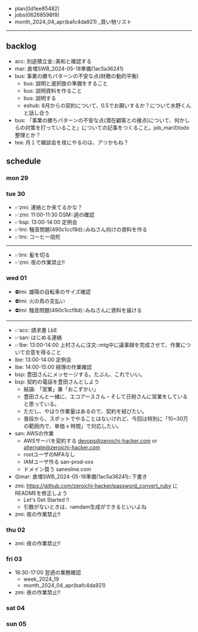 
- plan(0d1ee85482)
- jobs(06268598f8)
- month_2024_04_apr(bafc4da921)
_買い物リスト
---

## backlog
- acc: 別途積立金::美和と確認する
- mar: 倉増SWB_2024-05-18準備(1ac5a36241)
- bus: 事業の勝ちパターンの不安な点(財務の動的平衡)
  - bus: 説明と選択肢の準備をすること
  - bus: 説明資料を作ること
  - bus: 説明する
  - eshub: 8月からの契約について、0.5でお願いするか？について水野くんと話し合う
- bus: 「事業の勝ちパターンの不安な点(潜在顧客との接点)について、何かしらの対策を打っていること」についての記事をつくること。job_marのtodo整理とか？
- tea: 月１で雑談会を夜にやるのは、アリかもね？


## schedule
### mon 29

### tue 30
- ✅zmi: 連絡とか来てるかな？
- ✅zmi: 11:00-11:30 DSM::週の確認
- ✅bsp: 13:00-14:00 定例会
- ✅lmi: 騒音問題(490c1ccf8d)::みねさん向けの資料を作る
- ✅lmi: コーヒー焙煎
---
- ✅lmi: 髪を切る
- ✅zmi: 夜の作業禁止!!


### wed 01
- ⛔️lmi: 雄陽の自転車のサイズ確認
- ⛔️lmi: 火の鳥の支払い
- ⛔️lmi: 騒音問題(490c1ccf8d)::みねさんに資料を届ける
---
- ✅acc: 請求書 LbE
- ✅san: はじめる連絡
- ✅lbe: 13:00-14:00 上村さんに注文::mtg中に議事録を完成させて、作業について合意を得ること
- lbe: 13:00-14:00 定例会
- lbe: 14:00-15:00 経理の作業確認
- bsp: 豊田さんにメッセージする。たぶん、これでいい。
- bsp: 契約の電話を豊田さんとしよう
  - 結論: 「営業」兼「おこずかい」
  - 豊田さんと一緒に、エコアースさん・そして日税さんに営業をしていると思っている。
  - ただし、やはり作業量はあるので、契約を結びたい。
  - 普段から、スポットでやることはないけれど、今回は特別に「10~30万の範囲内で、単価 x 時間」で対応したい。
- san: AWSの作業
  - AWSサーバを契約する devops@zeroichi-hacker.com or alternate@zeroichi-hacker.com
  - rootユーザのMFAなし
  - IAMユーザ作る san-prod-xxx
  - ドメイン買う sanesline.com
- 🟡mar: 倉増SWB_2024-05-18準備(1ac5a36241)::下書き
- zmi: https://github.com/zeroichi-hacker/password_convert_ruby にREADMEを修正しよう
  - Let's Get Started !!
  - 引数がないときは、ramdam生成ができるといいよね
- zmi: 夜の作業禁止!!

### thu 02
- zmi: 夜の作業禁止!!

### fri 03
- 16:30-17:00 翌週の業務確認
  - week_2024_19
  - month_2024_04_apr(bafc4da921)
- zmi: 夜の作業禁止!!


### sat 04
### sun 05

